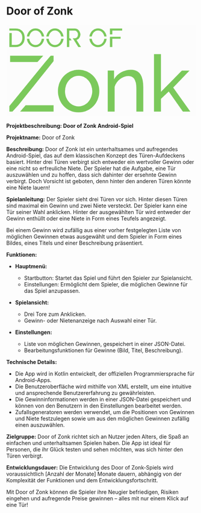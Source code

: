 # Door of Zonk


![](docs/images/zonk.png)


**Projektbeschreibung: Door of Zonk Android-Spiel**

**Projektname:** Door of Zonk

**Beschreibung:**
Door of Zonk ist ein unterhaltsames und aufregendes Android-Spiel, das auf dem klassischen Konzept des Türen-Aufdeckens basiert. Hinter drei Türen verbirgt sich entweder ein wertvoller Gewinn oder eine nicht so erfreuliche Niete. Der Spieler hat die Aufgabe, eine Tür auszuwählen und zu hoffen, dass sich dahinter der ersehnte Gewinn verbirgt. Doch Vorsicht ist geboten, denn hinter den anderen Türen könnte eine Niete lauern!

**Spielanleitung:**
Der Spieler sieht drei Türen vor sich. Hinter diesen Türen sind maximal ein Gewinn und zwei Niete versteckt. Der Spieler kann eine Tür seiner Wahl anklicken. Hinter der ausgewählten Tür wird entweder der Gewinn enthüllt oder eine Niete in Form eines Teufels angezeigt.

Bei einem Gewinn wird zufällig aus einer vorher festgelegten Liste von möglichen Gewinnen etwas ausgewählt und dem Spieler in Form eines Bildes, eines Titels und einer Beschreibung präsentiert.

**Funktionen:**
- **Hauptmenü:**
  - Startbutton: Startet das Spiel und führt den Spieler zur Spielansicht.
  - Einstellungen: Ermöglicht dem Spieler, die möglichen Gewinne für das Spiel anzupassen.

- **Spielansicht:**
  - Drei Tore zum Anklicken.
  - Gewinn- oder Nietenanzeige nach Auswahl einer Tür.

- **Einstellungen:**
  - Liste von möglichen Gewinnen, gespeichert in einer JSON-Datei.
  - Bearbeitungsfunktionen für Gewinne (Bild, Titel, Beschreibung).

**Technische Details:**
- Die App wird in Kotlin entwickelt, der offiziellen Programmiersprache für Android-Apps.
- Die Benutzeroberfläche wird mithilfe von XML erstellt, um eine intuitive und ansprechende Benutzererfahrung zu gewährleisten.
- Die Gewinninformationen werden in einer JSON-Datei gespeichert und können von den Benutzern in den Einstellungen bearbeitet werden.
- Zufallsgeneratoren werden verwendet, um die Positionen von Gewinnen und Niete festzulegen sowie um aus den möglichen Gewinnen zufällig einen auszuwählen.

**Zielgruppe:**
Door of Zonk richtet sich an Nutzer jeden Alters, die Spaß an einfachen und unterhaltsamen Spielen haben. Die App ist ideal für Personen, die ihr Glück testen und sehen möchten, was sich hinter den Türen verbirgt.

**Entwicklungsdauer:**
Die Entwicklung des Door of Zonk-Spiels wird voraussichtlich [Anzahl der Monate] Monate dauern, abhängig von der Komplexität der Funktionen und dem Entwicklungsfortschritt.

Mit Door of Zonk können die Spieler ihre Neugier befriedigen, Risiken eingehen und aufregende Preise gewinnen – alles mit nur einem Klick auf eine Tür!